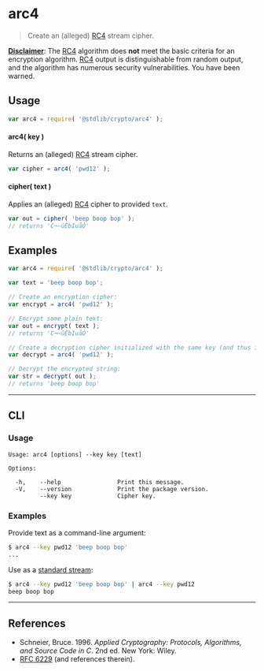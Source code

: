 # arc4

> Create an (alleged) [RC4][rc4] stream cipher.

<section class="intro">

[**Disclaimer**][rfc6229]: The [RC4][rc4] algorithm does **not** meet the basic criteria for an encryption algorithm. [RC4][rc4] output is distinguishable from random output, and the algorithm has numerous security vulnerabilities. You have been warned.

</section>

<!-- /.intro -->

<section class="usage">

## Usage

```javascript
var arc4 = require( '@stdlib/crypto/arc4' );
```

#### arc4( key )

Returns an (alleged) [RC4][rc4] stream cipher.

```javascript
var cipher = arc4( 'pwd12' );
```

#### cipher( text )

Applies an (alleged) [RC4][rc4] cipher to provided `text`.

```javascript
var out = cipher( 'beep boop bop' );
// returns 'C¬~ûËbIuåÓ'
```

</section>

<!-- /.usage -->

<section class="examples">

## Examples

```javascript
var arc4 = require( '@stdlib/crypto/arc4' );

var text = 'beep boop bop';

// Create an encryption cipher:
var encrypt = arc4( 'pwd12' );

// Encrypt some plain text:
var out = encrypt( text );
// returns 'C¬~ûËbIuåÓ'

// Create a decryption cipher initialized with the same key (and thus initial state):
var decrypt = arc4( 'pwd12' );

// Decrypt the encrypted string:
var str = decrypt( out );
// returns 'beep boop bop'
```

</section>

<!-- /.examples -->

* * *

<section class="cli">

## CLI

<section class="usage">

### Usage

```text
Usage: arc4 [options] --key key [text]

Options:

  -h,    --help                Print this message.
  -V,    --version             Print the package version.
         --key key             Cipher key.
```

</section>

<!-- /.usage -->

<section class="examples">

### Examples

Provide text as a command-line argument:

```bash
$ arc4 --key pwd12 'beep boop bop' 
...
```

Use as a [standard stream][standard-streams]:

```bash
$ arc4 --key pwd12 'beep boop bop' | arc4 --key pwd12
beep boop bop
```

</section>

<!-- /.examples -->

</section>

<!-- /.cli -->

* * *

<section class="references">

## References

-   Schneier, Bruce. 1996. _Applied Cryptography: Protocols, Algorithms, and Source Code in C_. 2nd ed. New York: Wiley.
-   [RFC 6229][rfc6229] (and references therein).

</section>

<!-- /.references -->

<section class="links">

[rc4]: https://en.wikipedia.org/wiki/RC4

[rfc6229]: https://tools.ietf.org/html/rfc6229

[standard-streams]: https://en.wikipedia.org/wiki/Standard_streams

</section>

<!-- /.links -->
